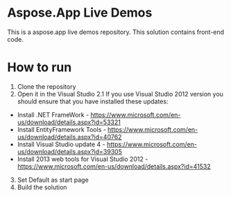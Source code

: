 # Aspose.App Live Demos

This is a aspose.app live demos repository.
This solution contains front-end code.
 
# How to run
 
 1. Clone the repository
 2. Open it in the Visual Studio
	2.1 If you use Visual Studio 2012 version you should ensure that you have installed these updates: 
- Install .NET FrameWork - https://www.microsoft.com/en-us/download/details.aspx?id=53321
- Install EntityFramework Tools - https://www.microsoft.com/en-us/download/details.aspx?id=40762
- Install Visual Studio update 4 - https://www.microsoft.com/en-us/download/details.aspx?id=39305 
- Install 2013 web tools for Visual Studio 2012 - https://www.microsoft.com/en-us/download/details.aspx?id=41532
 3. Set Default as start page
 4. Build the solution